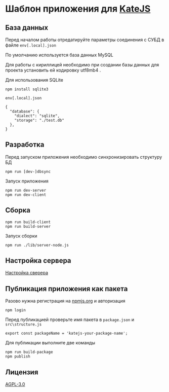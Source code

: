 # Шаблон приложения для [KateJS](https://github.com/romannep/katejs)


## База данных
Перед началом работы отредатируйте параметры соединения
с СУБД в файле `env[.local].json`

По умолчанию используется база данных MySQL

Для работы с кириллицей необходимо при создании базы данных
для проекта установить ей кодировку utf8mb4 .

Для использования SQLite
````
npm install sqlite3
````
`env[.local].json`
````
{
  "database": { 
    "dialect": "sqlite",
    "storage": "./test.db"
  },
}
````


## Разработка
Перед запуском приложения необходимо синхронизировать структуру БД
````
npm run [dev-]dbsync
````
Запуск приложения
````
npm run dev-server
npm run dev-client
````

## Сборка
````
npm run build-client
npm run build-server
````
Запуск сборки
````
npm run ./lib/server-node.js
````
## Настройка сервера
[Настройка сверера](https://github.com/romannep/katejs-boilerplate/blob/master/ServerSetup.md)

## Публикация приложения как пакета
Разово нужна регистрация на [npmjs.org](https://www.npmjs.com/)
и авторизация
````
npm login
````
Перед публикацией проверьте имя пакета в `package.json` и
`src\structure.js`
````
export const packageName = 'katejs-your-package-name';
````
Для публикации выполните две команды
````
npm run build-package
npm publish
````

## Лицензия
[AGPL-3.0](https://github.com/romannep/katejs-boilerplate/blob/master/LICENSE)
